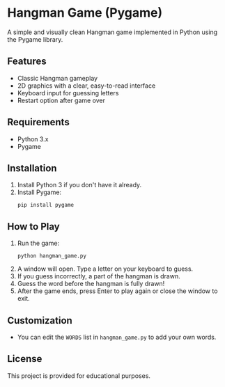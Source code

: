 # Hangman Game (Pygame)

A simple and visually clean Hangman game implemented in Python using the Pygame library.

## Features
- Classic Hangman gameplay
- 2D graphics with a clear, easy-to-read interface
- Keyboard input for guessing letters
- Restart option after game over

## Requirements
- Python 3.x
- Pygame

## Installation
1. Install Python 3 if you don't have it already.
2. Install Pygame:
   ```
   pip install pygame
   ```

## How to Play
1. Run the game:
   ```
   python hangman_game.py
   ```
2. A window will open. Type a letter on your keyboard to guess.
3. If you guess incorrectly, a part of the hangman is drawn.
4. Guess the word before the hangman is fully drawn!
5. After the game ends, press Enter to play again or close the window to exit.

## Customization
- You can edit the `WORDS` list in `hangman_game.py` to add your own words.

## License
This project is provided for educational purposes.
